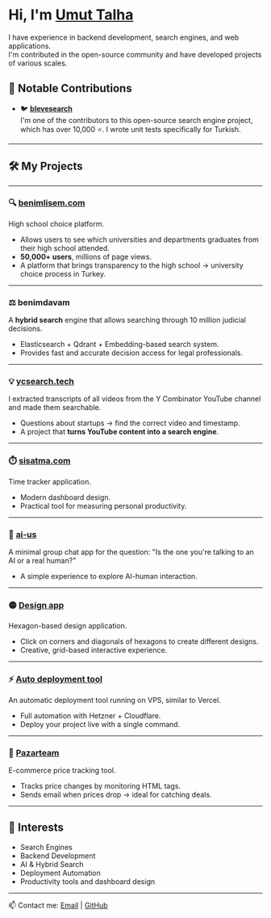 # Hi, I'm [Umut Talha](https://github.com/umuttalha)

I have experience in backend development, search engines, and web applications.  
I'm contributed in the open-source community and have developed projects of various scales.  

## 🚀 Notable Contributions

- 🐦 [**blevesearch**](https://github.com/blevesearch/bleve)  
  I'm one of the contributors to this open-source search engine project, which has over 10,000 ⭐️. I wrote unit tests specifically for Turkish.

---

## 🛠️ My Projects

---

### 🔍 [benimlisem.com](https://benimlisem.com)  
High school choice platform.  
- Allows users to see which universities and departments graduates from their high school attended.  
- **50,000+ users**, millions of page views.  
- A platform that brings transparency to the high school → university choice process in Turkey.  

---

### ⚖️ **benimdavam**  
A **hybrid search** engine that allows searching through 10 million judicial decisions.  
- Elasticsearch + Qdrant + Embedding-based search system.  
- Provides fast and accurate decision access for legal professionals.  

---

### 💡 [ycsearch.tech](https://ycsearch.tech)  
I extracted transcripts of all videos from the Y Combinator YouTube channel and made them searchable.  
- Questions about startups → find the correct video and timestamp.  
- A project that **turns YouTube content into a search engine**.  

---

### ⏱️ [sisatma.com](https://sisatma.com)  
Time tracker application.  
- Modern dashboard design.  
- Practical tool for measuring personal productivity.  

---

### 🤖 [ai-us](https://github.com/umuttalha/ai-us)
A minimal group chat app for the question: "Is the one you're talking to an AI or a real human?"  
- A simple experience to explore AI-human interaction.  

---

### 🟡 [Design app](https://design-app.pages.dev/)  
Hexagon-based design application.  
- Click on corners and diagonals of hexagons to create different designs.  
- Creative, grid-based interactive experience.  

---

### ⚡ [Auto deployment tool](https://github.com/umuttalha/hetzner-auto-deployment-tool)  
An automatic deployment tool running on VPS, similar to Vercel.  
- Full automation with Hetzner + Cloudflare.  
- Deploy your project live with a single command.  

---

### 🛒 [Pazarteam](https://github.com/umuttalha/pazarteam)  
E-commerce price tracking tool.  
- Tracks price changes by monitoring HTML tags.  
- Sends email when prices drop → ideal for catching deals.  

---

## 🌟 Interests
- Search Engines  
- Backend Development  
- AI & Hybrid Search  
- Deployment Automation  
- Productivity tools and dashboard design  

---

📫 Contact me: [Email](mailto:umuttalhacaliskan@gmail.com) | [GitHub](https://github.com/umuttalha)
